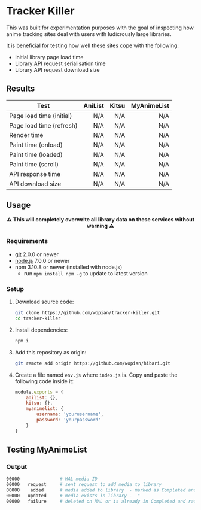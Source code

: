 # Tracker Killer

This was built for experimentation purposes with the goal of inspecting how anime tracking sites deal 
with users with ludicrously large libraries.

It is beneficial for testing how well these sites cope with the following:
- Initial library page load time
- Library API request serialisation time
- Library API request download size

## Results

| Test                      | AniList   | Kitsu | MyAnimeList
| ------------------------- | --------: | ----: | ----------:
| Page load time (initial)  | N/A       | N/A   | N/A
| Page load time (refresh)  | N/A       | N/A   | N/A
| Render time               | N/A       | N/A   | N/A
| Paint time (onload)       | N/A       | N/A   | N/A
| Paint time (loaded)       | N/A       | N/A   | N/A
| Paint time (scroll)       | N/A       | N/A   | N/A
| API response time         | N/A       | N/A   | N/A
| API download size         | N/A       | N/A   | N/A

## Usage

**<p align="center">⚠️️ This will completely overwrite all library data on these services without warning ⚠️️</p>**

### Requirements
- [git](https://git-scm.com/) 2.0.0 or newer
- [node.js](https://nodejs.org) 7.0.0 or newer
- npm 3.10.8 or newer (installed with node.js)
  - run `npm install npm -g` to update to latest version

### Setup
1. Download source code:

    ```bash
    git clone https://github.com/wopian/tracker-killer.git
    cd tracker-killer
    ```
2. Install dependencies:

    ```bash
    npm i
    ```

3. Add this repository as origin:

    ```bash
    git remote add origin https://github.com/wopian/hibari.git
    ```

4. Create a file named `env.js` where `index.js` is. Copy and paste
the following code inside it:

    ```javascript
    module.exports = {
        anilist: {},
        kitsu: {},
        myanimelist: {
            username: 'yourusername',
            password: 'yourpassword'
        }
    }
    ```

## Testing MyAnimeList
### Output
```bash
00000               # MAL media ID
00000   request     # sent request to add media to library
00000    added      # media added to library  - marked as Completed and rated 10/10
00000   updated     # media exists in library -  "                               "
00000   failure     # deleted on MAL or is already in Completed and rated 10/10
```
